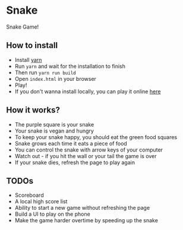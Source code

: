 # Snake
Snake Game!

## How to install
- Install [yarn](https://yarnpkg.com/en/)
- Run `yarn` and wait for the installation to finish
- Then run `yarn run build`
- Open `index.html` in your browser
- Play!
- If you don't wanna install locally, you can play it online [here](https://semsogutlu.github.io/snake/src/index.html)

## How it works?
- The purple square is your snake
- Your snake is vegan and hungry
- To keep your snake happy, you should eat the green food squares
- Snake grows each time it eats a piece of food
- You can control the snake with arrow keys of your computer
- Watch out - if you hit the wall or your tail the game is over
- If your snake dies, refresh the page to play again

## TODOs
- Scoreboard
- A local high score list
- Ability to start a new game without refreshing the page
- Build a UI to play on the phone
- Make the game harder overtime by speeding up the snake

